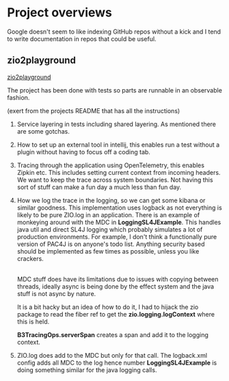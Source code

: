 # Project overviews

Google doesn't seem to like indexing GitHub repos without a kick and I tend to write documentation in repos that could
be useful.


## zio2playground
[zio2playground](https://github.com/pbyrne84/zio2playground)

The project has been done with tests so parts are runnable in an observable fashion.

(exert from the projects README that has all the instructions)
1. Service layering in tests including shared layering. As mentioned there are some gotchas.
2. How to set up an external tool in intellij, this enables run a test without a plugin without
   having to focus off a coding tab.
3. Tracing through the application using OpenTelemetry, this enables Zipkin etc. This includes setting
   current context from incoming headers. We want to keep the trace across system boundaries.
   Not having this sort of stuff can make a fun day a much less than fun day.
4. How we log the trace in the logging, so we can get some kibana or similar goodness. This implementation uses logback
   as not everything is likely to be pure ZIO.log in an application. There is an example of monkeying around
   with the MDC in **LoggingSL4JExample**. This handles java util and direct SL4J logging which probably simulates a lot
   of production environments. For example, I don't think a functionally pure version of PAC4J is on anyone's todo list.
   Anything security based should be implemented as few times as possible, unless you like crackers.

   <br/>MDC stuff does have its limitations due to issues with copying between threads, ideally async
   is being done by the effect system and the java stuff is not async by nature.

   It is a bit hacky but an idea of how to do it, I had to hijack the zio package to read the fiber ref to get the
   **zio.logging.logContext** where this is held.

   **B3TracingOps.serverSpan** creates a span and add it to the logging context.

5. ZIO.log does add to the MDC but only for that call. The logback.xml config adds all MDC
   to the log hence number **LoggingSL4JExample** is doing something similar for the java logging calls.


